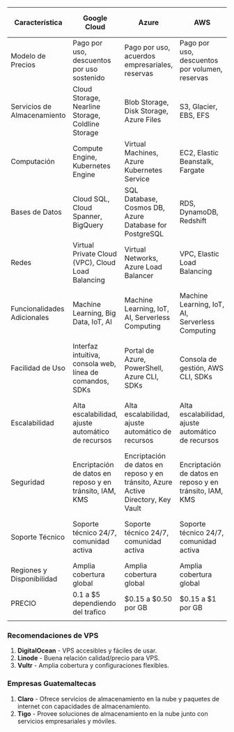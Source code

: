 
| Característica              | Google Cloud                                             | Azure                                                                            | AWS                                                     | DigitalOcean                                     | Linode                                           | Empresas Locales (Claro, Tigo)                     |
| --------------------------- | -------------------------------------------------------- | -------------------------------------------------------------------------------- | ------------------------------------------------------- | ------------------------------------------------ | ------------------------------------------------ | -------------------------------------------------- |
| Modelo de Precios           | Pago por uso, descuentos por uso sostenido               | Pago por uso, acuerdos empresariales, reservas                                   | Pago por uso, descuentos por volumen, reservas          | Pago por hora o mes, sin contratos a largo plazo | Pago por hora o mes, sin contratos a largo plazo | Precios variables, según plan contratado           |
| Servicios de Almacenamiento | Cloud Storage, Nearline Storage, Coldline Storage        | Blob Storage, Disk Storage, Azure Files                                          | S3, Glacier, EBS, EFS                                   | Blobs, backups                                   | Blocks, backups                                  | Varían según servicio y capacidad                  |
| Computación                 | Compute Engine, Kubernetes Engine                        | Virtual Machines, Azure Kubernetes Service                                       | EC2, Elastic Beanstalk, Fargate                         | Droplets                                         | Instances                                        | Varía según plan contratado                        |
| Bases de Datos              | Cloud SQL, Cloud Spanner, BigQuery                       | SQL Database, Cosmos DB, Azure Database for PostgreSQL                           | RDS, DynamoDB, Redshift                                 | Postgres, MySQL, MongoDB                         | Postgres, MySQL, Node.js                         | Soporte local, paquetes de internet + nube         |
| Redes                       | Virtual Private Cloud (VPC), Cloud Load Balancing        | Virtual Networks, Azure Load Balancer                                            | VPC, Elastic Load Balancing                             | Networking                                       | Networking                                       | Capacidades limitadas respecto a empresas globales |
| Funcionalidades Adicionales | Machine Learning, Big Data, IoT, AI                      | Machine Learning, IoT, AI, Serverless Computing                                  | Machine Learning, IoT, AI, Serverless Computing         | Blobs, backups, snapshots                        | Blobs, backups, snapshots                        | Fácil integración con servicios móviles e internet |
| Facilidad de Uso            | Interfaz intuitiva, consola web, línea de comandos, SDKs | Portal de Azure, PowerShell, Azure CLI, SDKs                                     | Consola de gestión, AWS CLI, SDKs                       | API, consola web, línea de comandos              | API, consola web, línea de comandos              | Escalabilidad limitada por región                  |
| Escalabilidad               | Alta escalabilidad, ajuste automático de recursos        | Alta escalabilidad, ajuste automático de recursos                                | Alta escalabilidad, ajuste automático de recursos       | Fácil escalado, ajuste automático de recursos    | Fácil escalado, ajuste automático de recursos    | Seguridad basada en conexiones locales             |
| Seguridad                   | Encriptación de datos en reposo y en tránsito, IAM, KMS  | Encriptación de datos en reposo y en tránsito, Azure Active Directory, Key Vault | Encriptación de datos en reposo y en tránsito, IAM, KMS | Firewalls, snapshots, backups                    | Firewalls, snapshots, backups                    | Soporte técnico local                              |
| Soporte Técnico             | Soporte técnico 24/7, comunidad activa                   | Soporte técnico 24/7, comunidad activa                                           | Soporte técnico 24/7, comunidad activa                  | Soporte técnico, comunidad activa                | Soporte técnico, comunidad activa                | Latencia baja para Guatemala, región limitada      |
| Regiones y Disponibilidad   | Amplia cobertura global                                  | Amplia cobertura global                                                          | Amplia cobertura global                                 | Múltiples regiones                               | Múltiples regiones                               | Claro, Tigo                                        |
| PRECIO                      | 0.1 a $5 dependiendo del trafico                         | $0.15 a $0.50 por GB                                                             | $0.15 a $1 por GB                                       | $20                                              |                                                  |                                                    |
|                             |                                                          |                                                                                  |                                                         |                                                  |                                                  |                                                    |

### Recomendaciones de VPS

1. **DigitalOcean** - VPS accesibles y fáciles de usar.
2. **Linode** - Buena relación calidad/precio para VPS.
3. **Vultr** - Amplia cobertura y configuraciones flexibles.

### Empresas Guatemaltecas

1. **Claro** - Ofrece servicios de almacenamiento en la nube y paquetes de internet con capacidades de almacenamiento.
2. **Tigo** - Provee soluciones de almacenamiento en la nube junto con servicios empresariales y móviles.
